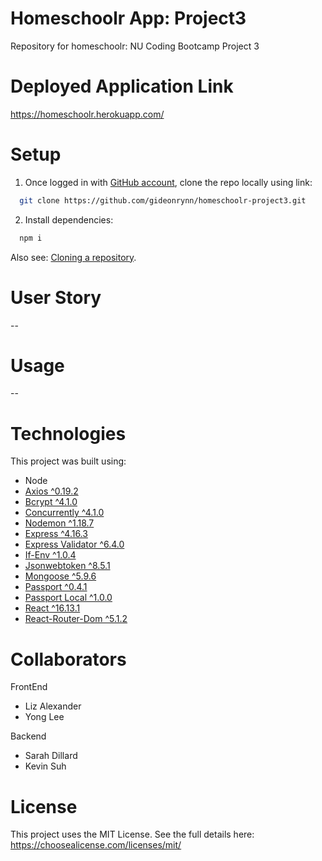 # Homeschoolr App: Project3
Repository for homeschoolr: NU Coding Bootcamp Project 3


# Deployed Application Link
https://homeschoolr.herokuapp.com/


# Setup
1. Once logged in with [GitHub account](https://github.login/), clone the repo locally using link:

  ```sh
    git clone https://github.com/gideonrynn/homeschoolr-project3.git
  ```

2. Install dependencies:
```sh
  npm i
```

Also see: [Cloning a repository](https://help.github.com/en/github/creating-cloning-and-archiving-repositories/cloning-a-repository).


# User Story
--

# Usage
--

# Technologies

This project was built using:

  - Node
  - [Axios ^0.19.2](https://www.npmjs.com/package/axios)
  - [Bcrypt ^4.1.0](https://www.npmjs.com/package/concurrently)
  - [Concurrently ^4.1.0](https://www.npmjs.com/package/concurrently)
  - [Nodemon ^1.18.7](https://www.npmjs.com/package/nodemon)
  - [Express ^4.16.3](https://www.npmjs.com/package/express)
  - [Express Validator ^6.4.0](https://www.npmjs.com/package/express)
  - [If-Env ^1.0.4](https://www.npmjs.com/package/if-env)
  - [Jsonwebtoken ^8.5.1](https://www.npmjs.com/package/if-env)
  - [Mongoose ^5.9.6](https://www.npmjs.com/package/mongoose)
  - [Passport ^0.4.1](https://www.npmjs.com/package/passport)
  - [Passport Local ^1.0.0](https://www.npmjs.com/package/passport-local)
  - [React ^16.13.1](https://www.npmjs.com/package/react)
  - [React-Router-Dom ^5.1.2](https://www.npmjs.com/package/react-router-dom)

# Collaborators

FrontEnd
- Liz Alexander
- Yong Lee

Backend
- Sarah Dillard
- Kevin Suh

# License

This project uses the MIT License. See the full details here: https://choosealicense.com/licenses/mit/ 

